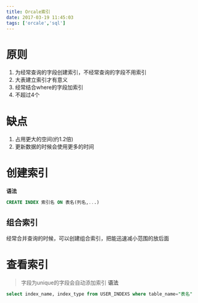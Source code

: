 ```yaml
---
title: Orcale索引
date: 2017-03-19 11:45:03
tags: ['orcale','sql']
---
```


# 原则
1. 为经常查询的字段创建索引，不经常查询的字段不用索引
2. 大表建立索引才有意义
3. 经常结合where的字段加索引
4. 不超过4个

# 缺点
1. 占用更大的空间(约1.2倍)
2. 更新数据的时候会使用更多的时间

# 创建索引
**语法**

```sql
CREATE INDEX 索引名 ON 表名(列名,...)
```

## 组合索引
经常合并查询的时候，可以创建组合索引，把能迅速减小范围的放后面

# 查看索引
>字段为unique的字段会自动添加索引
**语法**
```sql
select index_name, index_type from USER_INDEXS where table_name="表名"
```
